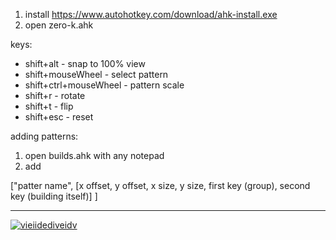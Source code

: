 1. install https://www.autohotkey.com/download/ahk-install.exe
2. open zero-k.ahk

keys:
- shift+alt - snap to 100% view
- shift+mouseWheel - select pattern
- shift+ctrl+mouseWheel - pattern scale
- shift+r - rotate
- shift+t - flip
- shift+esc - reset

adding patterns:
1. open builds.ahk with any notepad
2. add  

["patter name", [x offset, y offset, x size, y size, first key (group), second key (building itself)] ]  

- - -- -

[![vieiidediveidv](https://i.ibb.co/9tSgF2r/sdfasdfasdfasdf.png)](https://youtu.be/evfDFXCL8JY)
